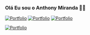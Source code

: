 ### Olá Eu sou o Anthony Miranda 👋🏻

[![Portfolio](https://img.shields.io/website-up-down-green-red/http/monip.org.svg)](https://anport.netlify.app/)
[![Portfolio](https://img.shields.io/badge/Gmail-D14836?style=for-the-badge&logo=gmail&logoColor=white)](mailto:anthonymiranda871@gmail.com)
[![Portfolio](	https://img.shields.io/badge/WhatsApp-25D366?style=for-the-badge&logo=whatsapp&logoColor=white)](https://wa.me/+5511915512976?)

[![Portfolio](https://img.shields.io/badge/Instagram-E4405F?style=for-the-badge&logo=instagram&logoColor=white)](https://wa.me/+5511915512976?)









